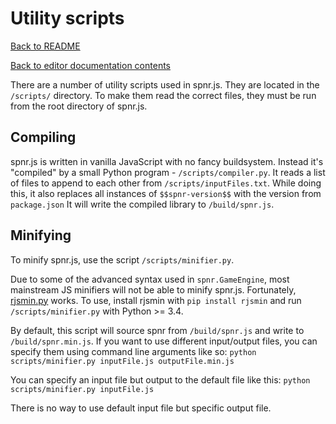 # Utility scripts

[Back to README](../README.md)

[Back to editor documentation contents](README.md)

There are a number of utility scripts used in spnr.js. They are located in the `/scripts/` directory. To make them read the correct files, they must be run from the root directory of spnr.js.

## Compiling

spnr.js is written in vanilla JavaScript with no fancy buildsystem. Instead it's "compiled" by a small Python program - `/scripts/compiler.py`. It reads a list of files to append to each other from `/scripts/inputFiles.txt`. While doing this, it also replaces all instances of `$$spnr-version$$` with the version from `package.json` It will write the compiled library to `/build/spnr.js`.

## Minifying

To minify spnr.js, use the script `/scripts/minifier.py`.

Due to some of the advanced syntax used in `spnr.GameEngine`, most mainstream JS minifiers will not be able to minify spnr.js. Fortunately, [rjsmin.py](https://github.com/ndparker/rjsmin) works. To use, install rjsmin with `pip install rjsmin` and run `/scripts/minifier.py` with Python >= 3.4.

By default, this script will source spnr from `/build/spnr.js` and write to `/build/spnr.min.js`. If you want to use different input/output files, you can specify them using command line arguments like so: 
```python scripts/minifier.py inputFile.js outputFile.min.js```

You can specify an input file but output to the default file like this:
```python scripts/minifier.py inputFile.js```

There is no way to use default input file but specific output file.